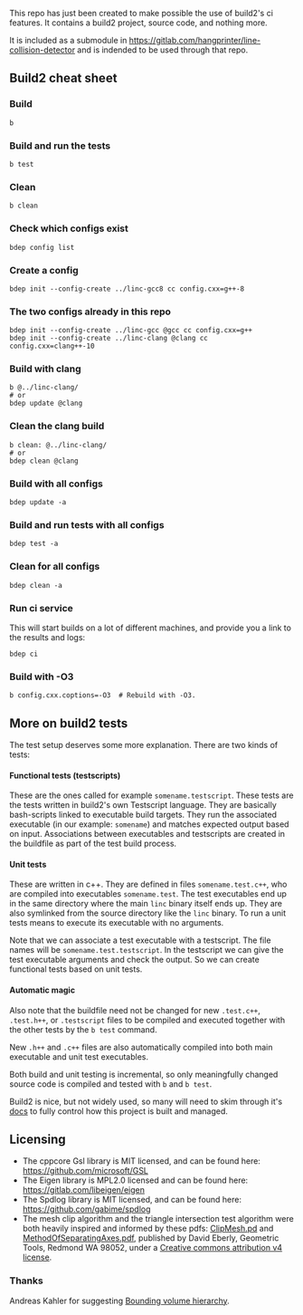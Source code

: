 This repo has just been created to make possible the use of build2's ci features.
It contains a build2 project, source code, and nothing more.

It is included as a submodule in https://gitlab.com/hangprinter/line-collision-detector
and is indended to be used through that repo.


## Build2 cheat sheet
### Build
```
b
```

### Build and run the tests
```
b test
```

### Clean
```
b clean
```

### Check which configs exist
```
bdep config list
```

### Create a config
```
bdep init --config-create ../linc-gcc8 cc config.cxx=g++-8

```

### The two configs already in this repo
```
bdep init --config-create ../linc-gcc @gcc cc config.cxx=g++
bdep init --config-create ../linc-clang @clang cc config.cxx=clang++-10
```

### Build with clang
```
b @../linc-clang/
# or
bdep update @clang
```

### Clean the clang build
```
b clean: @../linc-clang/
# or
bdep clean @clang
```

### Build with all configs
```
bdep update -a
```

### Build and run tests with all configs
```
bdep test -a
```

### Clean for all configs
```
bdep clean -a
```

### Run ci service
This will start builds on a lot of different machines,
and provide you a link to the results and logs:
```
bdep ci
```

### Build with -O3
```
b config.cxx.coptions=-O3  # Rebuild with -O3.
```

## More on build2 tests
The test setup deserves some more explanation.
There are two kinds of tests:

#### Functional tests (testscripts)
These are the ones called for example `somename.testscript`.
These tests are the tests written in build2's own Testscript language.
They are basically bash-scripts linked to executable build targets.
They run the associated executable (in our example: `somename`) and matches expected output based on input.
Associations between executables and testscripts are created in the buildfile as part of the test build process.

#### Unit tests
These are written in c++.
They are defined in files `somename.test.c++`, who are compiled into executables `somename.test`.
The test executables end up in the same directory where the main `linc` binary itself ends up.
They are also symlinked from the source directory like the `linc` binary.
To run a unit tests means to execute its executable with no arguments.

Note that we can associate a test executable with a testscript.
The file names will be `somename.test.testscript`.
In the testscript we can give the test executable arguments and check the output.
So we can create functional tests based on unit tests.

#### Automatic magic
Also note that the buildfile need not be changed for new `.test.c++`, `.test.h++`, or `.testscript`
files to be compiled and executed together with the other tests by the `b test` command.

New `.h++` and `.c++` files are also automatically compiled into both main executable and unit test executables.

Both build and unit testing is incremental, so only meaningfully changed source code is compiled and tested
with `b` and `b test`.

Build2 is nice, but not widely used, so many will need to skim through it's [docs](https://build2.org/build2/doc/build2-build-system-manual.xhtml)
to fully control how this project is built and managed.

## Licensing
- The cppcore Gsl library is MIT licensed, and can be found here: https://github.com/microsoft/GSL
- The Eigen library is MPL2.0 licensed and can be found here: https://gitlab.com/libeigen/eigen
- The Spdlog library is MIT licensed, and can be found here: https://github.com/gabime/spdlog
- The mesh clip algorithm and the triangle intersection test algorithm were both heavily inspired and informed by
these pdfs: [ClipMesh.pd](https://www.geometrictools.com/Documentation/ClipMesh.pdf) and [MethodOfSeparatingAxes.pdf](https://www.geometrictools.com/Documentation/MethodOfSeparatingAxes.pdf), published by David Eberly, Geometric Tools, Redmond WA 98052, under a [Creative commons attribution v4 license](http://creativecommons.org/licenses/by/4.0/).

### Thanks
Andreas Kahler for suggesting [Bounding volume hierarchy](https://en.wikipedia.org/wiki/Bounding_volume_hierarchy).
